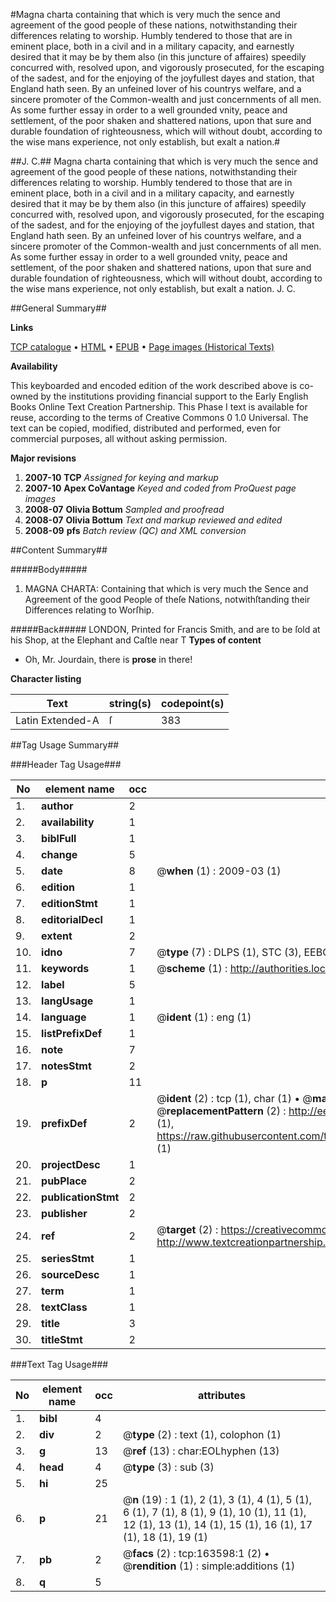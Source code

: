 #Magna charta containing that which is very much the sence and agreement of the good people of these nations, notwithstanding their differences relating to worship. Humbly tendered to those that are in eminent place, both in a civil and in a military capacity, and earnestly desired that it may be by them also (in this juncture of affaires) speedily concurred with, resolved upon, and vigorously prosecuted, for the escaping of the sadest, and for the enjoying of the joyfullest dayes and station, that England hath seen. By an unfeined lover of his countrys welfare, and a sincere promoter of the Common-wealth and just concernments of all men. As some further essay in order to a well grounded vnity, peace and settlement, of the poor shaken and shattered nations, upon that sure and durable foundation of righteousness, which will without doubt, according to the wise mans experience, not only establish, but exalt a nation.#

##J. C.##
Magna charta containing that which is very much the sence and agreement of the good people of these nations, notwithstanding their differences relating to worship. Humbly tendered to those that are in eminent place, both in a civil and in a military capacity, and earnestly desired that it may be by them also (in this juncture of affaires) speedily concurred with, resolved upon, and vigorously prosecuted, for the escaping of the sadest, and for the enjoying of the joyfullest dayes and station, that England hath seen. By an unfeined lover of his countrys welfare, and a sincere promoter of the Common-wealth and just concernments of all men. As some further essay in order to a well grounded vnity, peace and settlement, of the poor shaken and shattered nations, upon that sure and durable foundation of righteousness, which will without doubt, according to the wise mans experience, not only establish, but exalt a nation.
J. C.

##General Summary##

**Links**

[TCP catalogue](http://www.ota.ox.ac.uk/tcp/)  • 
[HTML](http://tei.it.ox.ac.uk/tcp/Texts-HTML/free/A80/A80524.html)  • 
[EPUB](http://tei.it.ox.ac.uk/tcp/Texts-EPUB/free/A80/A80524.epub) • 
[Page images (Historical Texts)](https://data.historicaltexts.jisc.ac.uk/view?pubId=eebo-99870085e&pageId=eebo-99870085e-163598-1)

**Availability**

This keyboarded and encoded edition of the
	       work described above is co-owned by the institutions
	       providing financial support to the Early English Books
	       Online Text Creation Partnership. This Phase I text is
	       available for reuse, according to the terms of Creative
	       Commons 0 1.0 Universal. The text can be copied,
	       modified, distributed and performed, even for
	       commercial purposes, all without asking permission.

**Major revisions**

1. __2007-10__ __TCP__ *Assigned for keying and markup*
1. __2007-10__ __Apex CoVantage__ *Keyed and coded from ProQuest page images*
1. __2008-07__ __Olivia Bottum__ *Sampled and proofread*
1. __2008-07__ __Olivia Bottum__ *Text and markup reviewed and edited*
1. __2008-09__ __pfs__ *Batch review (QC) and XML conversion*

##Content Summary##

#####Body#####

1. MAGNA CHARTA: Containing that which is very much the Sence and Agreement of the good People of theſe Nations, notwithſtanding their Differences relating to Worſhip.

#####Back#####
LONDON, Printed for Francis Smith, and are to be ſold at his Shop, at the Elephant and Caſtle near T
**Types of content**

  * Oh, Mr. Jourdain, there is **prose** in there!

**Character listing**


|Text|string(s)|codepoint(s)|
|---|---|---|
|Latin Extended-A|ſ|383|

##Tag Usage Summary##

###Header Tag Usage###

|No|element name|occ|attributes|
|---|---|---|---|
|1.|__author__|2||
|2.|__availability__|1||
|3.|__biblFull__|1||
|4.|__change__|5||
|5.|__date__|8| @__when__ (1) : 2009-03 (1)|
|6.|__edition__|1||
|7.|__editionStmt__|1||
|8.|__editorialDecl__|1||
|9.|__extent__|2||
|10.|__idno__|7| @__type__ (7) : DLPS (1), STC (3), EEBO-CITATION (1), PROQUEST (1), VID (1)|
|11.|__keywords__|1| @__scheme__ (1) : http://authorities.loc.gov/ (1)|
|12.|__label__|5||
|13.|__langUsage__|1||
|14.|__language__|1| @__ident__ (1) : eng (1)|
|15.|__listPrefixDef__|1||
|16.|__note__|7||
|17.|__notesStmt__|2||
|18.|__p__|11||
|19.|__prefixDef__|2| @__ident__ (2) : tcp (1), char (1)  •  @__matchPattern__ (2) : ([0-9\-]+):([0-9IVX]+) (1), (.+) (1)  •  @__replacementPattern__ (2) : http://eebo.chadwyck.com/downloadtiff?vid=$1&page=$2 (1), https://raw.githubusercontent.com/textcreationpartnership/Texts/master/tcpchars.xml#$1 (1)|
|20.|__projectDesc__|1||
|21.|__pubPlace__|2||
|22.|__publicationStmt__|2||
|23.|__publisher__|2||
|24.|__ref__|2| @__target__ (2) : https://creativecommons.org/publicdomain/zero/1.0/ (1), http://www.textcreationpartnership.org/docs/. (1)|
|25.|__seriesStmt__|1||
|26.|__sourceDesc__|1||
|27.|__term__|1||
|28.|__textClass__|1||
|29.|__title__|3||
|30.|__titleStmt__|2||


###Text Tag Usage###

|No|element name|occ|attributes|
|---|---|---|---|
|1.|__bibl__|4||
|2.|__div__|2| @__type__ (2) : text (1), colophon (1)|
|3.|__g__|13| @__ref__ (13) : char:EOLhyphen (13)|
|4.|__head__|4| @__type__ (3) : sub (3)|
|5.|__hi__|25||
|6.|__p__|21| @__n__ (19) : 1 (1), 2 (1), 3 (1), 4 (1), 5 (1), 6 (1), 7 (1), 8 (1), 9 (1), 10 (1), 11 (1), 12 (1), 13 (1), 14 (1), 15 (1), 16 (1), 17 (1), 18 (1), 19 (1)|
|7.|__pb__|2| @__facs__ (2) : tcp:163598:1 (2)  •  @__rendition__ (1) : simple:additions (1)|
|8.|__q__|5||
